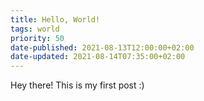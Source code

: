 ```yaml
---
title: Hello, World!
tags: world
priority: 50
date-published: 2021-08-13T12:00:00+02:00
date-updated: 2021-08-14T07:35:00+02:00
---
```


Hey there! This is my first post :)
